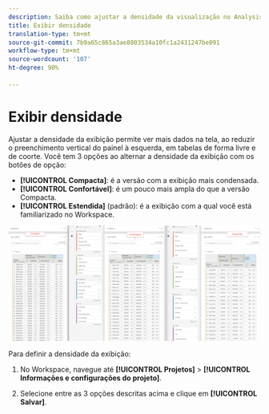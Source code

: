 ```yaml
---
description: Saiba como ajustar a densidade da visualização no Analysis Workspace.
title: Exibir densidade
translation-type: tm+mt
source-git-commit: 7b9a65c865a3ae8803534a10fc1a2431247be091
workflow-type: tm+mt
source-wordcount: '107'
ht-degree: 90%

---
```



# Exibir densidade

Ajustar a densidade da exibição permite ver mais dados na tela, ao reduzir o preenchimento vertical do painel à esquerda, em tabelas de forma livre e de coorte.
Você tem 3 opções ao alternar a densidade da exibição com os botões de opção:

- **[!UICONTROL Compacta]**: é a versão com a exibição mais condensada.
- **[!UICONTROL Confortável]**: é um pouco mais ampla do que a versão Compacta.
- **[!UICONTROL Estendida]** (padrão): é a exibição com a qual você está familiarizado no Workspace.

![](assets/view-density.png)

Para definir a densidade da exibição:

1. No Workspace, navegue até **[!UICONTROL Projetos]** > **[!UICONTROL Informações e configurações do projeto]**.

1. Selecione entre as 3 opções descritas acima e clique em **[!UICONTROL Salvar]**.
